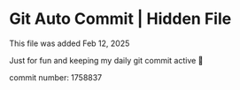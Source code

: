 # Git Auto Commit | Hidden File

This file was added Feb 12, 2025

Just for fun and keeping my daily git commit active 🤪

commit number: 1758837
